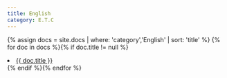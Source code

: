 ```yaml
---
title: English
category: E.T.C
---
```


{% assign docs = site.docs | where: 'category','English' | sort: 'title' %}
{% for doc in docs %}{% if doc.title != null %}
<li><a href="{{ site.baseurl}}{{ doc.url }}">{{ doc.title }}</a></li>
{% endif %}{% endfor %}

